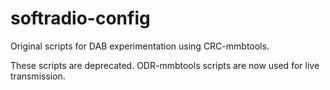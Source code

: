 softradio-config
================
Original scripts for DAB experimentation using CRC-mmbtools.

These scripts are deprecated. ODR-mmbtools scripts are now used for live transmission.

